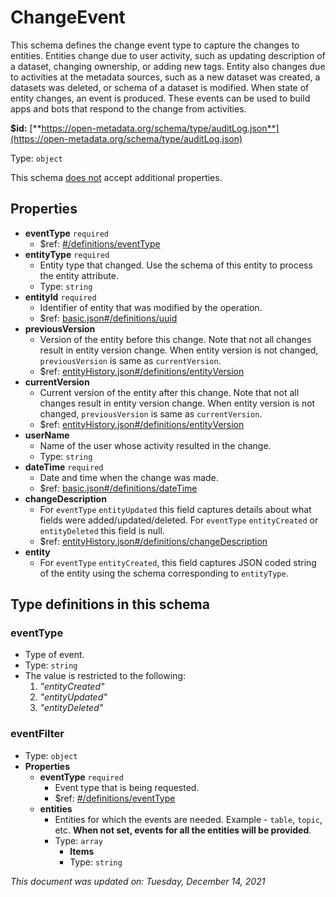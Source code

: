 # ChangeEvent

This schema defines the change event type to capture the changes to entities. Entities change due to user activity, such as updating description of a dataset, changing ownership, or adding new tags. Entity also changes due to activities at the metadata sources, such as a new dataset was created, a datasets was deleted, or schema of a dataset is modified. When state of entity changes, an event is produced. These events can be used to build apps and bots that respond to the change from activities.

**$id:** [**https://open-metadata.org/schema/type/auditLog.json**](https://open-metadata.org/schema/type/auditLog.json)

Type: `object`

This schema <u>does not</u> accept additional properties.

## Properties
- **eventType** `required` 
  - $ref: [#/definitions/eventType](#eventtype)
- **entityType** `required`
  - Entity type that changed. Use the schema of this entity to process the entity attribute.
  - Type: `string`
- **entityId** `required`
  - Identifier of entity that was modified by the operation.
  - $ref: [basic.json#/definitions/uuid](basic.md#uuid)
- **previousVersion**
  - Version of the entity before this change. Note that not all changes result in entity version change. When entity version is not changed, `previousVersion` is same as `currentVersion`.
  - $ref: [entityHistory.json#/definitions/entityVersion](entityhistory.md#entityversion)
- **currentVersion**
  - Current version of the entity after this change. Note that not all changes result in entity version change. When entity version is not changed, `previousVersion` is same as `currentVersion`.
  - $ref: [entityHistory.json#/definitions/entityVersion](entityhistory.md#entityversion)
- **userName**
  - Name of the user whose activity resulted in the change.
  - Type: `string`
- **dateTime** `required`
  - Date and time when the change was made.
  - $ref: [basic.json#/definitions/dateTime](basic.md#datetime)
- **changeDescription**
  - For `eventType` `entityUpdated` this field captures details about what fields were added/updated/deleted. For `eventType` `entityCreated` or `entityDeleted` this field is null.
  - $ref: [entityHistory.json#/definitions/changeDescription](entityhistory.md#changedescription)
- **entity**
  - For `eventType` `entityCreated`, this field captures JSON coded string of the entity using the schema corresponding to `entityType`.


## Type definitions in this schema

### eventType

- Type of event.
- Type: `string`
- The value is restricted to the following: 
  1. _"entityCreated"_
  2. _"entityUpdated"_
  3. _"entityDeleted"_

### eventFilter

- Type: `object`
- **Properties**
  - **eventType** `required`
    - Event type that is being requested.
    - $ref: [#/definitions/eventType](#eventtype)
  - **entities**
    - Entities for which the events are needed. Example - `table`, `topic`, etc. **When not set, events for all the entities will be provided**.
    - Type: `array`
      - **Items**
      - Type: `string`

_This document was updated on: Tuesday, December 14, 2021_
